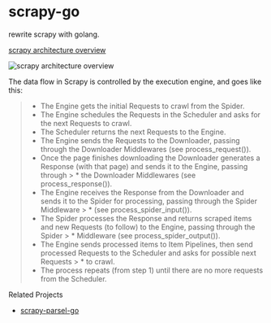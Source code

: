 # scrapy-go
rewrite scrapy with golang.

[scrapy architecture overview](https://doc.scrapy.org/en/latest/topics/architecture.html)

![scrapy architecture overview](https://doc.scrapy.org/en/latest/_images/scrapy_architecture_02.png)


The data flow in Scrapy is controlled by the execution engine, and goes like this:

> * The Engine gets the initial Requests to crawl from the Spider.
> * The Engine schedules the Requests in the Scheduler and asks for the next Requests to crawl.
> * The Scheduler returns the next Requests to the Engine.
> * The Engine sends the Requests to the Downloader, passing through the Downloader Middlewares (see process_request()).
> * Once the page finishes downloading the Downloader generates a Response (with that page) and sends it to the Engine, passing through > * the Downloader Middlewares (see process_response()).
> * The Engine receives the Response from the Downloader and sends it to the Spider for processing, passing through the Spider Middleware > * (see process_spider_input()).
> * The Spider processes the Response and returns scraped items and new Requests (to follow) to the Engine, passing through the Spider > * Middleware (see process_spider_output()).
> * The Engine sends processed items to Item Pipelines, then send processed Requests to the Scheduler and asks for possible next Requests > * to crawl.
> * The process repeats (from step 1) until there are no more requests from the Scheduler.


Related Projects

* [scrapy-parsel-go](https://github.com/frodoking/scrapy-parsel-go)